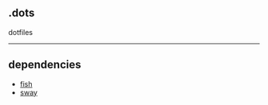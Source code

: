 ## .dots
dotfiles

---

## dependencies
* [fish](https://fishshell.com/)
* [sway](https://swaywm.org/)
